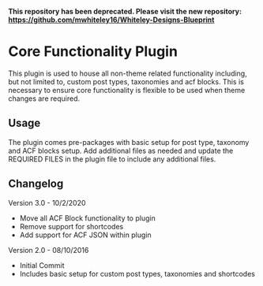 **This repository has been deprecated. Please visit the new repository:<br>
https://github.com/mwhiteley16/Whiteley-Designs-Blueprint**

# Core Functionality Plugin

This plugin is used to house all non-theme related functionality including, but not limited to, custom post types, taxonomies and acf blocks.  This is necessary to ensure core functionality is flexible to be used when theme changes are required.

## Usage

The plugin comes pre-packages with basic setup for post type, taxonomy and ACF blocks setup.  Add additional files as needed and update the REQUIRED FILES in the plugin file to include any additional files.

## Changelog
Version 3.0 - 10/2/2020
 - Move all ACF Block functionality to plugin
 - Remove support for shortcodes
 - Add support for ACF JSON within plugin

Version 2.0 - 08/10/2016
 - Initial Commit
 - Includes basic setup for custom post types, taxonomies and shortcodes
